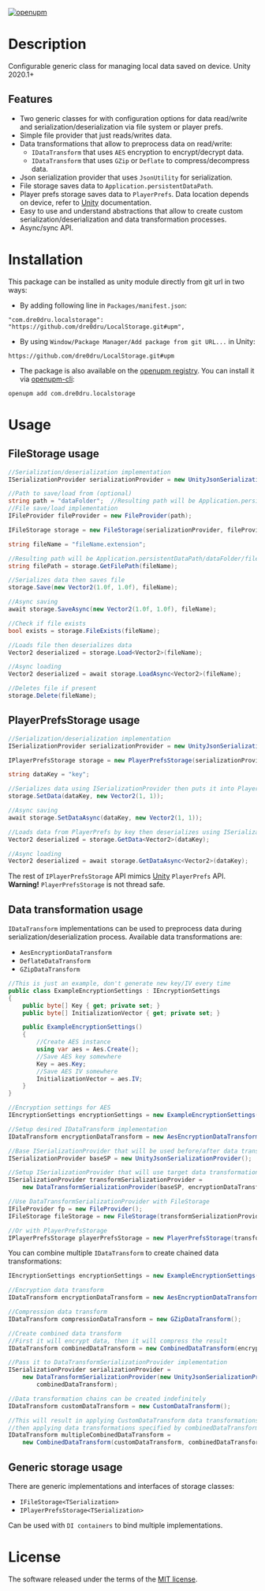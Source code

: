 [![openupm](https://img.shields.io/npm/v/com.dre0dru.localstorage?label=openupm&registry_uri=https://package.openupm.com)](https://openupm.com/packages/com.dre0dru.localstorage/)
# Description
Configurable generic class for managing local data saved on device.
Unity 2020.1+

## Features
- Two generic classes for with configuration options for data read/write and serialization/deserialization via file system or player prefs.
- Simple file provider that just reads/writes data.
- Data transformations that allow to preprocess data on read/write:
  - `IDataTransform` that uses `AES` encryption to encrypt/decrypt data.
  - `IDataTransform` that uses `GZip` or `Deflate` to compress/decompress data.
- Json serialization provider that uses `JsonUtility` for serialization.
- File storage saves data to `Application.persistentDataPath`.
- Player prefs storage saves data to `PlayerPrefs`. Data location depends on device, refer to [Unity](https://docs.unity3d.com/ScriptReference/PlayerPrefs.html) documentation.
- Easy to use and understand abstractions that allow to create custom serialization/deserialization and data transformation processes.  
- Async/sync API.
# Installation
This package can be installed as unity module directly from git url in two ways:
- By adding following line in `Packages/manifest.json`:
```
"com.dre0dru.localstorage": "https://github.com/dre0dru/LocalStorage.git#upm",
```
- By using `Window/Package Manager/Add package from git URL...` in Unity:
```
https://github.com/dre0dru/LocalStorage.git#upm
```
- The package is also available on the [openupm registry](https://openupm.com/packages/com.dre0dru.localstorage/). You can install it via [openupm-cli](https://github.com/openupm/openupm-cli):
```
openupm add com.dre0dru.localstorage
```
  
# Usage
## FileStorage usage
```c#
//Serialization/deserialization implementation
ISerializationProvider serializationProvider = new UnityJsonSerializationProvider();

//Path to save/load from (optional)
string path = "dataFolder";  //Resulting path will be Application.persistentDataPath/dataFolder
//File save/load implementation
IFileProvider fileProvider = new FileProvider(path);

IFileStorage storage = new FileStorage(serializationProvider, fileProvider);

string fileName = "fileName.extension";

//Resulting path will be Application.persistentDataPath/dataFolder/fileName.extension
string filePath = storage.GetFilePath(fileName);

//Serializes data then saves file
storage.Save(new Vector2(1.0f, 1.0f), fileName);

//Async saving
await storage.SaveAsync(new Vector2(1.0f, 1.0f), fileName);

//Check if file exists
bool exists = storage.FileExists(fileName);

//Loads file then deserializes data
Vector2 deserialized = storage.Load<Vector2>(fileName);

//Async loading
Vector2 deserialized = await storage.LoadAsync<Vector2>(fileName);

//Deletes file if present
storage.Delete(fileName);
```
## PlayerPrefsStorage usage
```c#
//Serialization/deserialization implementation
ISerializationProvider serializationProvider = new UnityJsonSerializationProvider();

IPlayerPrefsStorage storage = new PlayerPrefsStorage(serializationProvider);

string dataKey = "key";

//Serializes data using ISerializationProvider then puts it into PlayerPrefs under provided key
storage.SetData(dataKey, new Vector2(1, 1));

//Async saving
await storage.SetDataAsync(dataKey, new Vector2(1, 1));

//Loads data from PlayerPrefs by key then deserializes using ISerializationProvider
Vector2 deserialized = storage.GetData<Vector2>(dataKey);

//Async loading
Vector2 deserialized = await storage.GetDataAsync<Vector2>(dataKey);
```
The rest of `IPlayerPrefsStorage` API mimics [Unity](https://docs.unity3d.com/ScriptReference/PlayerPrefs.html) `PlayerPrefs` API.
**Warning!** `PlayerPrefsStorage` is not thread safe.
## Data transformation usage
`IDataTransform` implementations can be used to preprocess data during serialization/deserialization process.
Available data transformations are:
- `AesEncryptionDataTransform`
- `DeflateDataTransform`
- `GZipDataTransform`
```c#
//This is just an example, don't generate new key/IV every time
public class ExampleEncryptionSettings : IEncryptionSettings
{
    public byte[] Key { get; private set; }
    public byte[] InitializationVector { get; private set; }

    public ExampleEncryptionSettings()
    {
        //Create AES instance
        using var aes = Aes.Create();
        //Save AES key somewhere
        Key = aes.Key;
        //Save AES IV somewhere
        InitializationVector = aes.IV;
    }
}

//Encryption settings for AES
IEncryptionSettings encryptionSettings = new ExampleEncryptionSettings();

//Setup desired IDataTransform implementation
IDataTransform encryptionDataTransform = new AesEncryptionDataTransform(encryptionSettings);

//Base ISerializationProvider that will be used before/after data transform is applied
ISerializationProvider baseSP = new UnityJsonSerializationProvider();

//Setup ISerializationProvider that will use target data transformation during serialization/deserialization process
ISerializationProvider transformSerializationProvider =
    new DataTransformSerializationProvider(baseSP, encryptionDataTransform);

//Use DataTransformSerializationProvider with FileStorage
IFileProvider fp = new FileProvider();
IFileStorage fileStorage = new FileStorage(transformSerializationProvider, fp);

//Or with PlayerPrefsStorage
IPlayerPrefsStorage playerPrefsStorage = new PlayerPrefsStorage(transformSerializationProvider);
```
You can combine multiple `IDataTransform` to create chained data transformations:
```c#
IEncryptionSettings encryptionSettings = new ExampleEncryptionSettings();

//Encryption data transform
IDataTransform encryptionDataTransform = new AesEncryptionDataTransform(encryptionSettings);

//Compression data transform
IDataTransform compressionDataTransform = new GZipDataTransform();

//Create combined data transform
//First it will encrypt data, then it will compress the result
IDataTransform combinedDataTransform = new CombinedDataTransform(encryptionDataTransform, compressionDataTransform);

//Pass it to DataTransformSerializationProvider implementation
ISerializationProvider serializationProvider =
    new DataTransformSerializationProvider(new UnityJsonSerializationProvider(),
        combinedDataTransform);

//Data transformation chains can be created indefinitely
IDataTransform customDataTransform = new CustomDataTransform();

//This will result in applying CustomDataTransform data transformations first,
//then applying data transformations specified by combinedDataTransform instance
IDataTransform multipleCombinedDataTransform =
    new CombinedDataTransform(customDataTransform, combinedDataTransform);
```
## Generic storage usage
There are generic implementations and interfaces of storage classes:
- `IFileStorage<TSerialization>`
- `IPlayerPrefsStorage<TSerialization>`

Can be used with `DI containers` to bind multiple implementations.

# License
The software released under the terms of the [MIT license](./LICENSE.md).